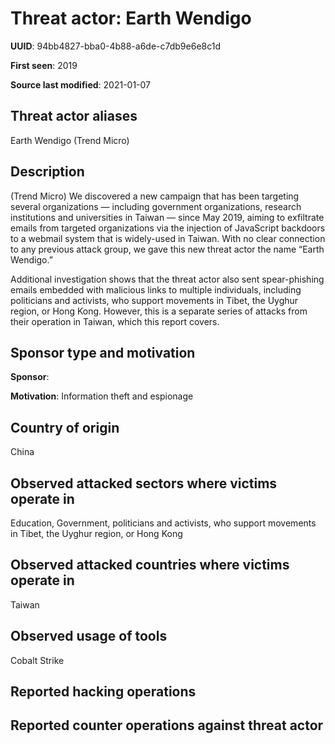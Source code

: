 # Threat actor: Earth Wendigo

**UUID**: 94bb4827-bba0-4b88-a6de-c7db9e6e8c1d

**First seen**: 2019

**Source last modified**: 2021-01-07

## Threat actor aliases

Earth Wendigo (Trend Micro)

## Description

(Trend Micro) We discovered a new campaign that has been targeting several organizations — including government organizations, research institutions and universities in Taiwan — since May 2019, aiming to exfiltrate emails from targeted organizations via the injection of JavaScript backdoors to a webmail system that is widely-used in Taiwan.  With no clear connection to any previous attack group, we gave this new threat actor the name “Earth Wendigo.”

Additional investigation shows that the threat actor also sent spear-phishing emails embedded with malicious links to multiple individuals, including politicians and activists, who support movements in Tibet, the Uyghur region, or Hong Kong. However, this is a separate series of attacks from their operation in Taiwan, which this report covers.

## Sponsor type and motivation

**Sponsor**: 

**Motivation**: Information theft and espionage


## Country of origin

China

## Observed attacked sectors where victims operate in

Education, Government, politicians and activists, who support movements in Tibet, the Uyghur region, or Hong Kong

## Observed attacked countries where victims operate in

Taiwan

## Observed usage of tools

Cobalt Strike

## Reported hacking operations



## Reported counter operations against threat actor





